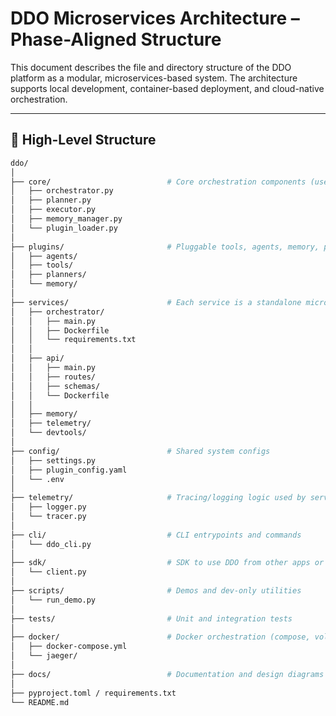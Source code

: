 # DDO Microservices Architecture – Phase-Aligned Structure

This document describes the file and directory structure of the DDO platform as a modular, microservices-based system. The architecture supports local development, container-based deployment, and cloud-native orchestration.

---

## 🧱 High-Level Structure

```bash
ddo/
│
├── core/                          # Core orchestration components (used by orchestrator)
│   ├── orchestrator.py
│   ├── planner.py
│   ├── executor.py
│   ├── memory_manager.py
│   └── plugin_loader.py
│
├── plugins/                       # Pluggable tools, agents, memory, planners
│   ├── agents/
│   ├── tools/
│   ├── planners/
│   └── memory/
│
├── services/                      # Each service is a standalone microservice
│   ├── orchestrator/
│   │   ├── main.py
│   │   ├── Dockerfile
│   │   └── requirements.txt
│   │
│   ├── api/
│   │   ├── main.py
│   │   ├── routes/
│   │   ├── schemas/
│   │   └── Dockerfile
│   │
│   ├── memory/
│   ├── telemetry/
│   └── devtools/
│
├── config/                        # Shared system configs
│   ├── settings.py
│   ├── plugin_config.yaml
│   └── .env
│
├── telemetry/                     # Tracing/logging logic used by services
│   ├── logger.py
│   └── tracer.py
│
├── cli/                           # CLI entrypoints and commands
│   └── ddo_cli.py
│
├── sdk/                           # SDK to use DDO from other apps or scripts
│   └── client.py
│
├── scripts/                       # Demos and dev-only utilities
│   └── run_demo.py
│
├── tests/                         # Unit and integration tests
│
├── docker/                        # Docker orchestration (compose, volumes, redis)
│   ├── docker-compose.yml
│   └── jaeger/
│
├── docs/                          # Documentation and design diagrams
│
├── pyproject.toml / requirements.txt
└── README.md

